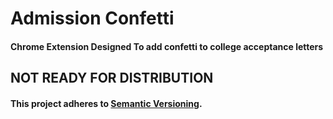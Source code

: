 # Admission Confetti
#### Chrome Extension Designed To add confetti to college acceptance letters

## NOT READY FOR DISTRIBUTION

#### This project adheres to [Semantic Versioning](http://semver.org/). 
